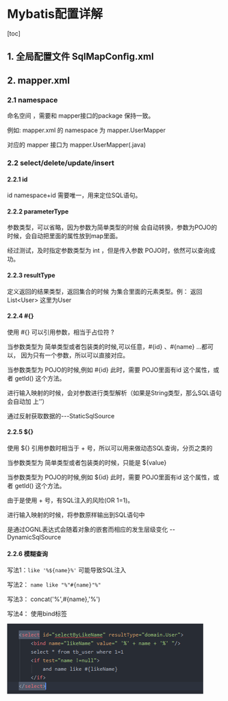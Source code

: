 # Mybatis配置详解

[toc]

## 1.  全局配置文件  SqlMapConﬁg.xml

## 2. mapper.xml

### 2.1 namespace  

命名空间 ，需要和 mapper接口的package 保持一致。

例如:  mapper.xml 的 namespace 为  mapper.UserMapper

对应的 mapper  接口为   mapper.UserMapper(.java)

### 2.2  select/delete/update/insert

#### 2.2.1 id

id  namespace+id  需要唯一，用来定位SQL语句。

#### 2.2.2  parameterType

参数类型，可以省略，因为参数为简单类型的时候 会自动转换，参数为POJO的时候，会自动把里面的属性放到map里面。

经过测试，及时指定参数类型为 int ，但是传入参数 POJO时，依然可以查询成功。

#### 2.2.3  resultType

定义返回的结果类型，返回集合的时候 为集合里面的元素类型。例： 返回 List\<User\> 这里为User

#### 2.2.4 #{}

使用 #{} 可以引用参数，相当于占位符 ?  

当参数类型为 简单类型或者包装类的时候,可以任意，#{id} 、#{name} ...都可以， 因为只有一个参数，所以可以直接对应。

当参数类型为 POJO的时候,例如 #{id} 此时，需要 POJO里面有id 这个属性，或者 getId() 这个方法。

进行输入映射的时候，会对参数进行类型解析（如果是String类型，那么SQL语句会自动加 上’’）

通过反射获取数据的---StaticSqlSource 

#### 2.2.5 ${}

使用 ${}  引用参数时相当于 + 号，所以可以用来做动态SQL查询，分页之类的

当参数类型为 简单类型或者包装类的时候，只能是 ${value}

当参数类型为 POJO的时候,例如 ${id} 此时，需要 POJO里面有id 这个属性，或者 getId() 这个方法。

由于是使用 + 号，有SQL注入的风险(OR 1=1)。

进行输入映射的时候，将参数原样输出到SQL语句中

是通过OGNL表达式会随着对象的嵌套而相应的发生层级变化 --DynamicSqlSource 

#### 2.2.6  模糊查询

写法1：`like '%${name}%'`  可能导致SQL注入

写法2： `name like "%"#{name}"%"`

写法3： concat('%',#{name},'%')

写法4： 使用bind标签

![image-20191214234235621](Mybatis配置详解.assets/image-20191214234235621.png)

